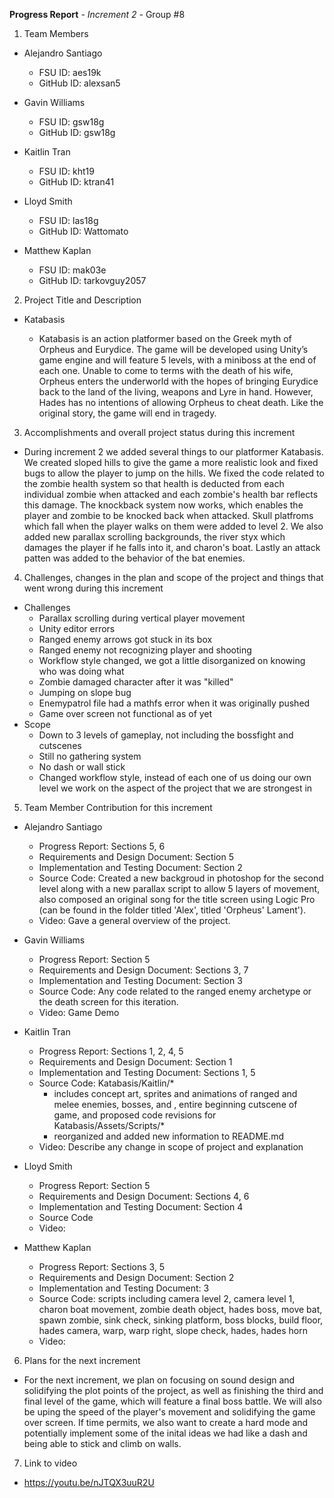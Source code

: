 **Progress Report**
*- Increment 2 -*
Group #8

1) Team Members

- Alejandro Santiago
  - FSU ID: aes19k
  - GitHub ID: alexsan5

- Gavin Williams
  - FSU ID: gsw18g
  - GitHub ID: gsw18g

- Kaitlin Tran
  - FSU ID: kht19
  - GitHub ID: ktran41

- Lloyd Smith
  - FSU ID: las18g
  - GitHub ID: Wattomato

- Matthew Kaplan
  - FSU ID: mak03e
  - GitHub ID: tarkovguy2057

2) Project Title and Description
- Katabasis

  - Katabasis is an action platformer based on the Greek myth of Orpheus and Eurydice. The game will be developed using Unity’s game engine and will feature 5 levels, with a miniboss at the end of each one. Unable to come to terms with the death of his wife, Orpheus enters the underworld with the hopes of bringing Eurydice back to the land of the living, weapons and Lyre in hand. However, Hades has no intentions of allowing Orpheus to cheat death. Like the original story, the game will end in tragedy.
  
3) Accomplishments and overall project status during this increment 
- During increment 2 we added several things to our platformer Katabasis. We created sloped hills to give the game a more realistic look and fixed bugs to allow the player to jump on the hills. We fixed the code related to the zombie health system so that health is deducted from each individual zombie when attacked and each zombie's health bar reflects this damage. The knockback system now works, which enables the player and zombie to be knocked back when attacked. Skull platfroms which fall when the player walks on them were added to level 2. We also added new parallax scrolling backgrounds, the river styx which damages the player if he falls into it, and charon's boat. Lastly an attack patten was added to the behavior of the bat enemies.

4) Challenges, changes in the plan and scope of the project and things that went wrong during this increment
- Challenges
  - Parallax scrolling during vertical player movement
  - Unity editor errors
  - Ranged enemy arrows got stuck in its box
  - Ranged enemy not recognizing player and shooting
  - Workflow style changed, we got a little disorganized on knowing who was doing what
  - Zombie damaged character after it was "killed"
  - Jumping on slope bug
  - Enemypatrol file had a mathfs error when it was originally pushed
  - Game over screen not functional as of yet
- Scope
  - Down to 3 levels of gameplay, not including the bossfight and cutscenes
  - Still no gathering system
  - No dash or wall stick
  - Changed workflow style, instead of each one of us doing our own level we work on the aspect of the project that we are strongest in


5) Team Member Contribution for this increment
- Alejandro Santiago
  - Progress Report: Sections 5, 6
  - Requirements and Design Document: Section 5
  - Implementation and Testing Document: Section 2
  - Source Code: Created a new backgroud in photoshop for the second level along with a new parallax script to allow 5 layers of movement, also composed an original song for the title screen using Logic Pro (can be found in the folder titled 'Alex', titled 'Orpheus' Lament'). 
  - Video: Gave a general overview of the project. 

- Gavin Williams
  - Progress Report: Section 5
  - Requirements and Design Document: Sections 3, 7
  - Implementation and Testing Document: Section 3
  - Source Code: Any code related to the ranged enemy archetype or the death screen for this iteration.
  - Video: Game Demo

- Kaitlin Tran
  - Progress Report: Sections 1, 2, 4, 5
  - Requirements and Design Document: Section 1
  - Implementation and Testing Document: Sections 1, 5
  - Source Code: Katabasis/Kaitlin/*
    - includes concept art, sprites and animations of ranged and melee enemies, bosses, and , entire beginning cutscene of game, and proposed code revisions for Katabasis/Assets/Scripts/*
    - reorganized and added new information to README.md
  - Video: Describe any change in scope of project and explanation

- Lloyd Smith
  - Progress Report: Section 5
  - Requirements and Design Document: Sections 4, 6
  - Implementation and Testing Document: Section 4
  - Source Code
  - Video: 

- Matthew Kaplan
  - Progress Report: Sections 3, 5
  - Requirements and Design Document: Section 2
  - Implementation and Testing Document: 3
  - Source Code: scripts including camera level 2, camera level 1, charon boat movement, zombie death object, hades boss, move bat, spawn zombie, sink check, sinking platform, boss blocks, build floor, hades camera, warp, warp right, slope check, hades, hades horn
  - Video: 
  
6) Plans for the next increment
- For the next increment, we plan on focusing on sound design and solidifying the plot points of the project, as well as finishing the third and final level of the game, which will feature a final boss battle. We will also be uping the speed of the player's movement and solidifying the game over screen. If time permits, we also want to create a hard mode and potentially implement some of the inital ideas we had like a dash and being able to stick and climb on walls.

7) Link to video
- https://youtu.be/nJTQX3uuR2U
